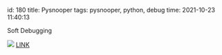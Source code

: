 id: 180
title: Pysnooper
tags: pysnooper, python, debug
time: 2021-10-23 11:40:13

Soft Debugging

![](http://localhost/bkmks_fotos/pics/80)
[LINK](https://github.com/cool-RR/PySnooper)